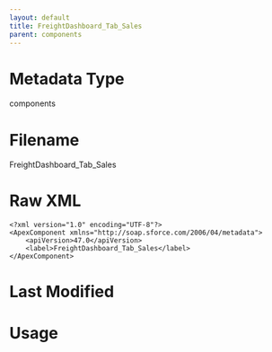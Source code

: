 ```yaml
---
layout: default
title: FreightDashboard_Tab_Sales
parent: components
---
```

# Metadata Type
components


# Filename 
FreightDashboard_Tab_Sales


# Raw XML
```
<?xml version="1.0" encoding="UTF-8"?>
<ApexComponent xmlns="http://soap.sforce.com/2006/04/metadata">
    <apiVersion>47.0</apiVersion>
    <label>FreightDashboard_Tab_Sales</label>
</ApexComponent>
```


# Last Modified


# Usage
